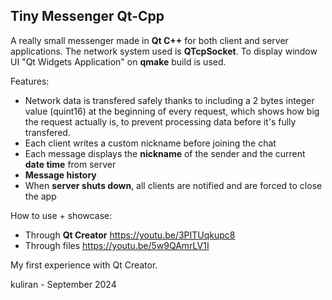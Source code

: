 ## Tiny Messenger Qt-Cpp

A really small messenger made in **Qt C++** for both client and server applications.
The network system used is **QTcpSocket**. To display window UI "Qt Widgets Application" on **qmake** build is used.

Features:
- Network data is transfered safely thanks to including a 2 bytes integer value (quint16) at the beginning of every request, which shows how big the request actually is, to prevent processing data before it's fully transfered.
- Each client writes a custom nickname before joining the chat
- Each message displays the **nickname** of the sender and the current **date time** from server
- **Message history**
- When **server shuts down**, all clients are notified and are forced to close the app

How to use + showcase:
- Through **Qt Creator** https://youtu.be/3PITUqkupc8
- Through files https://youtu.be/5w9QAmrLV1I


My first experience with Qt Creator.

kuliran - September 2024
